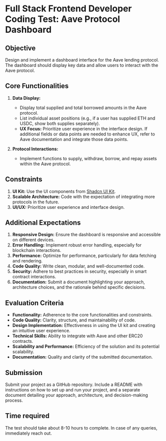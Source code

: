 # Full Stack Frontend Developer Coding Test: Aave Protocol Dashboard

## Objective
Design and implement a dashboard interface for the Aave lending protocol. The dashboard should display key data and allow users to interact with the Aave protocol.

## Core Functionalities
1. **Data Display:**
   - Display total supplied and total borrowed amounts in the Aave protocol.
   - List individual asset positions (e.g., if a user has supplied ETH and USDC, show both supplies separately).
   - **UX Focus:** Prioritize user experience in the interface design. If additional fields or data points are needed to enhance UX, refer to Aave documentation and integrate those data points.

2. **Protocol Interactions:**
   - Implement functions to supply, withdraw, borrow, and repay assets within the Aave protocol.


## Constraints
1. **UI Kit:** Use the UI components from [Shadcn UI Kit](https://ui.shadcn.com/).
2. **Scalable Architecture:** Code with the expectation of integrating more protocols in the future.
3. **UI/UX:** Prioritize user experience and interface design.

## Additional Expectations
1. **Responsive Design:** Ensure the dashboard is responsive and accessible on different devices.
2. **Error Handling:** Implement robust error handling, especially for blockchain interactions.
3. **Performance:** Optimize for performance, particularly for data fetching and rendering.
4. **Code Quality:** Write clean, modular, and well-documented code.
5. **Security:** Adhere to best practices in security, especially in smart contract interactions.
6. **Documentation:** Submit a document highlighting your approach, architecture choices, and the rationale behind specific decisions.

## Evaluation Criteria
- **Functionality:** Adherence to the core functionalities and constraints.
- **Code Quality:** Clarity, structure, and maintainability of code.
- **Design Implementation:** Effectiveness in using the UI kit and creating an intuitive user experience.
- **Technical Skills:** Ability to integrate with Aave and other ERC20 contracts.
- **Scalability and Performance:** Efficiency of the solution and its potential scalability.
- **Documentation:** Quality and clarity of the submitted documentation.

## Submission
Submit your project as a GitHub repository. Include a README with instructions on how to set up and run your project, and a separate document detailing your approach, architecture, and decision-making process.

## Time required
The test should take about 8-10 hours to complete. In case of any queries, immediately reach out.
